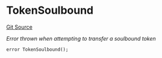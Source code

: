 # TokenSoulbound
[Git Source](https://github.com/w3b3d3v/valocracy-contracts/blob/264de7209f25edf5c05064dcd62712db60d4d460/src/Valocracy.sol)

*Error thrown when attempting to transfer a soulbound token*


```solidity
error TokenSoulbound();
```

